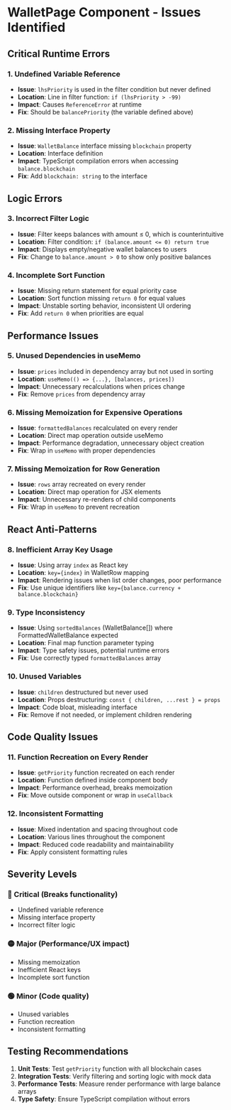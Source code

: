 # WalletPage Component - Issues Identified

## Critical Runtime Errors

### 1. **Undefined Variable Reference**
- **Issue**: `lhsPriority` is used in the filter condition but never defined
- **Location**: Line in filter function: `if (lhsPriority > -99)`
- **Impact**: Causes `ReferenceError` at runtime
- **Fix**: Should be `balancePriority` (the variable defined above)

### 2. **Missing Interface Property**
- **Issue**: `WalletBalance` interface missing `blockchain` property
- **Location**: Interface definition
- **Impact**: TypeScript compilation errors when accessing `balance.blockchain`
- **Fix**: Add `blockchain: string` to the interface

## Logic Errors

### 3. **Incorrect Filter Logic**
- **Issue**: Filter keeps balances with amount ≤ 0, which is counterintuitive
- **Location**: Filter condition: `if (balance.amount <= 0) return true`
- **Impact**: Displays empty/negative wallet balances to users
- **Fix**: Change to `balance.amount > 0` to show only positive balances

### 4. **Incomplete Sort Function**
- **Issue**: Missing return statement for equal priority case
- **Location**: Sort function missing `return 0` for equal values
- **Impact**: Unstable sorting behavior, inconsistent UI ordering
- **Fix**: Add `return 0` when priorities are equal

## Performance Issues

### 5. **Unused Dependencies in useMemo**
- **Issue**: `prices` included in dependency array but not used in sorting
- **Location**: `useMemo(() => {...}, [balances, prices])`
- **Impact**: Unnecessary recalculations when prices change
- **Fix**: Remove `prices` from dependency array

### 6. **Missing Memoization for Expensive Operations**
- **Issue**: `formattedBalances` recalculated on every render
- **Location**: Direct map operation outside useMemo
- **Impact**: Performance degradation, unnecessary object creation
- **Fix**: Wrap in `useMemo` with proper dependencies

### 7. **Missing Memoization for Row Generation**
- **Issue**: `rows` array recreated on every render
- **Location**: Direct map operation for JSX elements
- **Impact**: Unnecessary re-renders of child components
- **Fix**: Wrap in `useMemo` to prevent recreation

## React Anti-Patterns

### 8. **Inefficient Array Key Usage**
- **Issue**: Using array `index` as React key
- **Location**: `key={index}` in WalletRow mapping
- **Impact**: Rendering issues when list order changes, poor performance
- **Fix**: Use unique identifiers like `key={balance.currency + balance.blockchain}`

### 9. **Type Inconsistency**
- **Issue**: Using `sortedBalances` (WalletBalance[]) where FormattedWalletBalance expected
- **Location**: Final map function parameter typing
- **Impact**: Type safety issues, potential runtime errors
- **Fix**: Use correctly typed `formattedBalances` array

### 10. **Unused Variables**
- **Issue**: `children` destructured but never used
- **Location**: Props destructuring: `const { children, ...rest } = props`
- **Impact**: Code bloat, misleading interface
- **Fix**: Remove if not needed, or implement children rendering

## Code Quality Issues

### 11. **Function Recreation on Every Render**
- **Issue**: `getPriority` function recreated on each render
- **Location**: Function defined inside component body
- **Impact**: Performance overhead, breaks memoization
- **Fix**: Move outside component or wrap in `useCallback`

### 12. **Inconsistent Formatting**
- **Issue**: Mixed indentation and spacing throughout code
- **Location**: Various lines throughout the component
- **Impact**: Reduced code readability and maintainability
- **Fix**: Apply consistent formatting rules

## Severity Levels

### 🔴 Critical (Breaks functionality)
- Undefined variable reference
- Missing interface property
- Incorrect filter logic

### 🟡 Major (Performance/UX impact)
- Missing memoization
- Inefficient React keys
- Incomplete sort function

### 🟢 Minor (Code quality)
- Unused variables
- Function recreation
- Inconsistent formatting

## Testing Recommendations

1. **Unit Tests**: Test `getPriority` function with all blockchain cases
2. **Integration Tests**: Verify filtering and sorting logic with mock data
3. **Performance Tests**: Measure render performance with large balance arrays
4. **Type Safety**: Ensure TypeScript compilation without errors